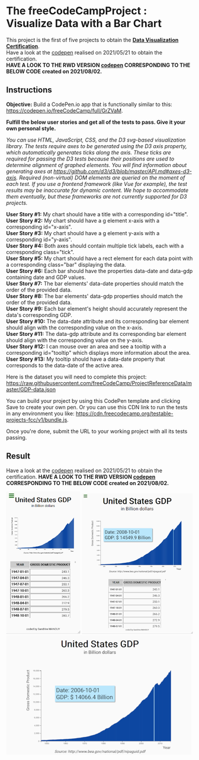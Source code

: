 # The freeCodeCampProject : Visualize Data with a Bar Chart
This project is the first of five projects to obtain the [**Data Visualization Certification**](https://www.freecodecamp.org/certification/fcc3ab085a4-3e2d-4160-a445-50914111cc0d/data-visualization).   
Have a look at the [codepen](https://codepen.io/s-manguy/full/gOmgdyj) realised on 2021/05/21 to obtain the certification.  
**HAVE A LOOK TO THE RWD VERSION [codepen](https://codepen.io/s-manguy/full/qBmKJBo) CORRESPONDING TO THE BELOW CODE created on 2021/08/02.**

## Instructions
**Objective:** Build a CodePen.io app that is functionally similar to this: https://codepen.io/freeCodeCamp/full/GrZVaM.

**Fulfill the below user stories and get all of the tests to pass. Give it your own personal style.**

*You can use HTML, JavaScript, CSS, and the D3 svg-based visualization library. The tests require axes to be generated using the D3 axis property, which automatically generates ticks along the axis. These ticks are required for passing the D3 tests because their positions are used to determine alignment of graphed elements. You will find information about generating axes at https://github.com/d3/d3/blob/master/API.md#axes-d3-axis. Required (non-virtual) DOM elements are queried on the moment of each test. If you use a frontend framework (like Vue for example), the test results may be inaccurate for dynamic content. We hope to accommodate them eventually, but these frameworks are not currently supported for D3 projects.*

**User Story #1:** My chart should have a title with a corresponding id="title".  
**User Story #2:** My chart should have a g element x-axis with a corresponding id="x-axis".  
**User Story #3:** My chart should have a g element y-axis with a corresponding id="y-axis".  
**User Story #4:** Both axes should contain multiple tick labels, each with a corresponding class="tick".  
**User Story #5:** My chart should have a rect element for each data point with a corresponding class="bar" displaying the data.  
**User Story #6:** Each bar should have the properties data-date and data-gdp containing date and GDP values.  
**User Story #7:** The bar elements' data-date properties should match the order of the provided data.  
**User Story #8:** The bar elements' data-gdp properties should match the order of the provided data.  
**User Story #9:** Each bar element's height should accurately represent the data's corresponding GDP.  
**User Story #10:** The data-date attribute and its corresponding bar element should align with the corresponding value on the x-axis.  
**User Story #11:** The data-gdp attribute and its corresponding bar element should align with the corresponding value on the y-axis.  
**User Story #12:** I can mouse over an area and see a tooltip with a corresponding id="tooltip" which displays more information about the area.  
**User Story #13:** My tooltip should have a data-date property that corresponds to the data-date of the active area.  

Here is the dataset you will need to complete this project: https://raw.githubusercontent.com/freeCodeCamp/ProjectReferenceData/master/GDP-data.json

You can build your project by using this CodePen template and clicking Save to create your own pen. Or you can use this CDN link to run the tests in any environment you like: https://cdn.freecodecamp.org/testable-projects-fcc/v1/bundle.js.

Once you're done, submit the URL to your working project with all its tests passing.

## Result
Have a look at the [codepen](https://codepen.io/s-manguy/full/gOmgdyj) realised on 2021/05/21 to obtain the certification. 
**HAVE A LOOK TO THE RWD VERSION [codepen](https://codepen.io/s-manguy/full/qBmKJBo) CORRESPONDING TO THE BELOW CODE created on 2021/08/02.**

![mobile screenshot](https://github.com/s-manguy/projects/blob/main/data-visualization/fcc-01-barchart-RWD/11%20barchart_mobile2_sandrinemanguy_red.png)
![ipad screenshot](https://github.com/s-manguy/projects/blob/main/data-visualization/fcc-01-barchart-RWD/11%20barchart_ipad_sandrinemanguy_red.png)
![desktop screenshot](https://github.com/s-manguy/projects/blob/main/data-visualization/fcc-01-barchart-RWD/11%20barchart_desktop_sandrinemanguy_red.png)
